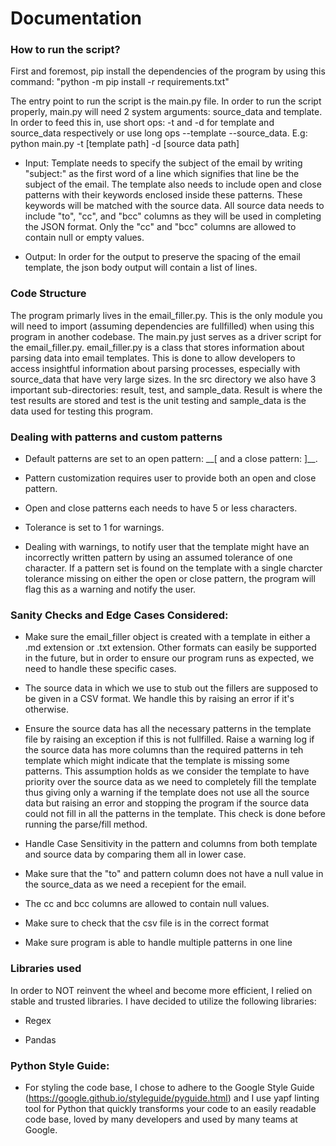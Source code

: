 # Documentation

### How to run the script?

First and foremost, pip install the dependencies of the program by using this command: "python -m pip install -r requirements.txt"

The entry point to run the script is the main.py file. In order to run the script properly, main.py will need 2 system arguments: source_data and template. In order to feed this in, use short ops: -t and -d for template and source_data respectively or use long ops --template --source_data. E.g: python main.py -t [template path] -d [source data path]

- Input: Template needs to specify the subject of the email by writing "subject:" as the first word of a line which signifies that line be the subject of the email. The template also needs to include open and close patterns with their keywords enclosed inside these patterns. These keywords will be matched with the source data. All source data needs to include "to", "cc", and "bcc" columns as they will be used in completing the JSON format. Only the "cc" and "bcc" columns are allowed to contain null or empty values.

- Output: In order for the output to preserve the spacing of the email template, the json body output will contain a list of lines.

### Code Structure

The program primarly lives in the email_filler.py. This is the only module you will need to import (assuming dependencies are fullfilled) when using this program in another codebase. The main.py just serves as a driver script for the email_filler.py. email_filler.py is a class that stores information about parsing data into email templates. This is done to allow developers to access insightful information about parsing processes, especially with source_data that have very large sizes. In the src directory we also have 3 important sub-directories: result, test, and sample_data. Result is where the test results are stored and test is the unit testing and sample_data is the data used for testing this program.

### Dealing with patterns and custom patterns

- Default patterns are set to an open pattern: \_\_[ and a close pattern: ]\_\_.

- Pattern customization requires user to provide both an open and close pattern.

- Open and close patterns each needs to have 5 or less characters.

- Tolerance is set to 1 for warnings.

- Dealing with warnings, to notify user that the template might have an incorrectly written pattern by using an assumed tolerance of one character. If a pattern set is found on the template with a single charcter tolerance missing on either the open or close pattern, the program will flag this as a warning and notify the user.

### Sanity Checks and Edge Cases Considered:

- Make sure the email_filler object is created with a template in either a .md extension or .txt extension. Other formats can easily be supported in the future, but in order to ensure our program runs as expected, we need to handle these specific cases.

- The source data in which we use to stub out the fillers are supposed to be given in a CSV format. We handle this by raising an error if it's otherwise.

- Ensure the source data has all the necessary patterns in the template file by raising an exception if this is not fullfilled. Raise a warning log if the source data has more columns than the required patterns in teh template which might indicate that the template is missing some patterns. This assumption holds as we consider the template to have priority over the source data as we need to completely fill the template thus giving only a warning if the template does not use all the source data but raising an error and stopping the program if the source data could not fill in all the patterns in the template. This check is done before running the parse/fill method.

- Handle Case Sensitivity in the pattern and columns from both template and source data by comparing them all in lower case.

- Make sure that the "to" and pattern column does not have a null value in the source_data as we need a recepient for the email.

- The cc and bcc columns are allowed to contain null values.

- Make sure to check that the csv file is in the correct format

- Make sure program is able to handle multiple patterns in one line

### Libraries used

In order to NOT reinvent the wheel and become more efficient, I relied on stable and trusted libraries. I have decided to utilize the following libraries:

- Regex

- Pandas

### Python Style Guide:

- For styling the code base, I chose to adhere to the Google Style Guide (https://google.github.io/styleguide/pyguide.html) and I use yapf linting tool for Python that quickly transforms your code to an easily readable code base, loved by many developers and used by many teams at Google.
